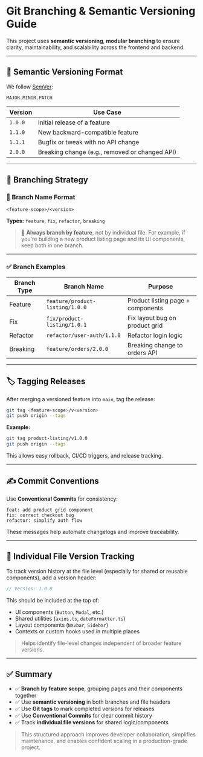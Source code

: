 # Git Branching & Semantic Versioning Guide

This project uses **semantic versioning**, **modular branching** to ensure clarity, maintainability, and scalability across the frontend and backend.

---

## 📌 Semantic Versioning Format

We follow [SemVer](https://semver.org):

```
MAJOR.MINOR.PATCH
```

| Version | Use Case                                       |
| ------- | ---------------------------------------------- |
| `1.0.0` | Initial release of a feature                   |
| `1.1.0` | New backward-compatible feature                |
| `1.1.1` | Bugfix or tweak with no API change             |
| `2.0.0` | Breaking change (e.g., removed or changed API) |

---

## 🌱 Branching Strategy

### 🔧 Branch Name Format

```
<feature-scope>/<version>
```

**Types:** `feature`, `fix`, `refactor`, `breaking`

> 📌 **Always branch by feature**, not by individual file. For example, if you're building a new product listing page and its UI components, keep both in one branch.

---

### ✅ Branch Examples

| Branch Type | Branch Name                              | Purpose                           |
| ----------- | ---------------------------------------- | --------------------------------- |
| Feature     | `feature/product-listing/1.0.0` | Product listing page + components |
| Fix         | `fix/product-listing/1.0.1`     | Fix layout bug on product grid    |
| Refactor    | `refactor/user-auth/1.1.0`       | Refactor login logic              |
| Breaking    | `feature/orders/2.0.0`           | Breaking change to orders API     |

---

## 🏷️ Tagging Releases

After merging a versioned feature into `main`, tag the release:

```bash
git tag <feature-scope>/v<version>
git push origin --tags
```

**Example:**

```bash
git tag product-listing/v1.0.0
git push origin --tags
```

This allows easy rollback, CI/CD triggers, and release tracking.

---

## ✍️ Commit Conventions

Use **Conventional Commits** for consistency:

```
feat: add product grid component
fix: correct checkout bug
refactor: simplify auth flow
```

These messages help automate changelogs and improve traceability.

---

## 🧾 Individual File Version Tracking

To track version history at the file level (especially for shared or reusable components), add a version header:

```ts
// Version: 1.0.0
```

This should be included at the top of:

* UI components (`Button`, `Modal`, etc.)
* Shared utilities (`axios.ts`, `dateFormatter.ts`)
* Layout components (`Navbar`, `Sidebar`)
* Contexts or custom hooks used in multiple places

> Helps identify file-level changes independent of broader feature versions.

---

## ✅ Summary

* ✅ **Branch by feature scope**, grouping pages and their components together
* ✅ Use **semantic versioning** in both branches and file headers
* ✅ Use **Git tags** to mark completed versions for releases
* ✅ Use **Conventional Commits** for clear commit history
* ✅ Track **individual file versions** for shared logic/components

> This structured approach improves developer collaboration, simplifies maintenance, and enables confident scaling in a production-grade project.
